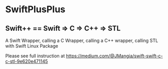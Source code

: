 # SwiftPlusPlus

## Swift++ == Swift => C => C++ => STL

A Swift Wrapper, calling a C Wrapper, calling a C++ wrapper, calling STL with Swift Linux Package

Please see full instruction at https://medium.com/@JMangia/swift-swift-c-c-stl-9e620e471145

